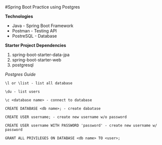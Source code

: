 #Spring Boot Practice using Postgres

**Technologies**

- Java - Spring Boot Framework
- Postman - Testing API
- PostreSQL - Database

**Starter Project Dependencies**

1. spring-boot-starter-data-jpa
2. spring-boot-starter-web
3. postgresql

_Postgres Guide_

`\l or \list - list all database`

`\du - list users`

`\c <database name> - connect to database`

`CREATE DATABASE <db name>; - create dabatase`

`CREATE USER username; - create new username w/o password`

`CREATE USER username WITH PASSWORD 'password' - create new username w/ password`

`GRANT ALL PRIVILEGES ON DATABASE <db name> TO <user>;`
